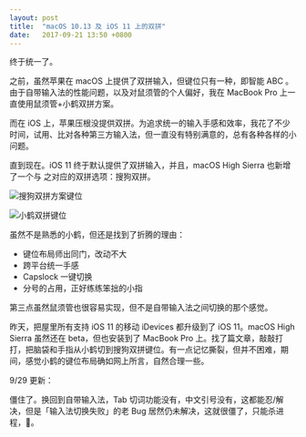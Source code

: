 ```yaml
---
layout: post
title:  "macOS 10.13 及 iOS 11 上的双拼"
date:   2017-09-21 13:50 +0800
---
```


终于统一了。

之前，虽然苹果在 macOS 上提供了双拼输入，但键位只有一种，即智能 ABC 。由于自带输入法的性能问题，以及对鼠须管的个人偏好，我在 MacBook Pro 上一直使用鼠须管+小鹤双拼方案。

而在 iOS 上，苹果压根没提供双拼。为追求统一的输入手感和效率，我花了不少时间，试用、比对各种第三方输入法，但一直没有特别满意的，总有各种各样的小问题。

直到现在。iOS 11 终于默认提供了双拼输入，并且，macOS High Sierra 也新增了一个与 之对应的双拼选项：搜狗双拼。

![搜狗双拼方案键位](https://upload.wikimedia.org/wikipedia/commons/6/6c/Sougou_Double_Pinyin_Scheme.png)

![小鹤双拼键位](https://upload.wikimedia.org/wikipedia/commons/9/94/FlyPY_Double_Pinyin_Scheme.png)

虽然不是熟悉的小鹤，但还是找到了折腾的理由：

- 键位布局师出同门，改动不大
- 跨平台统一手感
- Capslock 一键切换
- 分号的占用，正好练练笨拙的小指

第三点虽然鼠须管也很容易实现，但不是自带输入法之间切换的那个感觉。

昨天，把屋里所有支持 iOS 11 的移动 iDevices 都升级到了 iOS 11。macOS High Sierra 虽然还在 beta，但也安装到了 MacBook Pro 上。找了篇文章，敲敲打打，把脑袋和手指从小鹤切到搜狗双拼键位。有一点记忆撕裂，但并不困难，期间，感觉小鹤的键位布局确如网上所言，自然合理一些。

9/29 更新：

僵住了。换回到自带输入法，Tab 切词功能没有，中文引号没有，这都能忍/解决，但是「输入法切换失败」的老 Bug  居然仍未解决，这就很僵了，只能杀进程，💊。